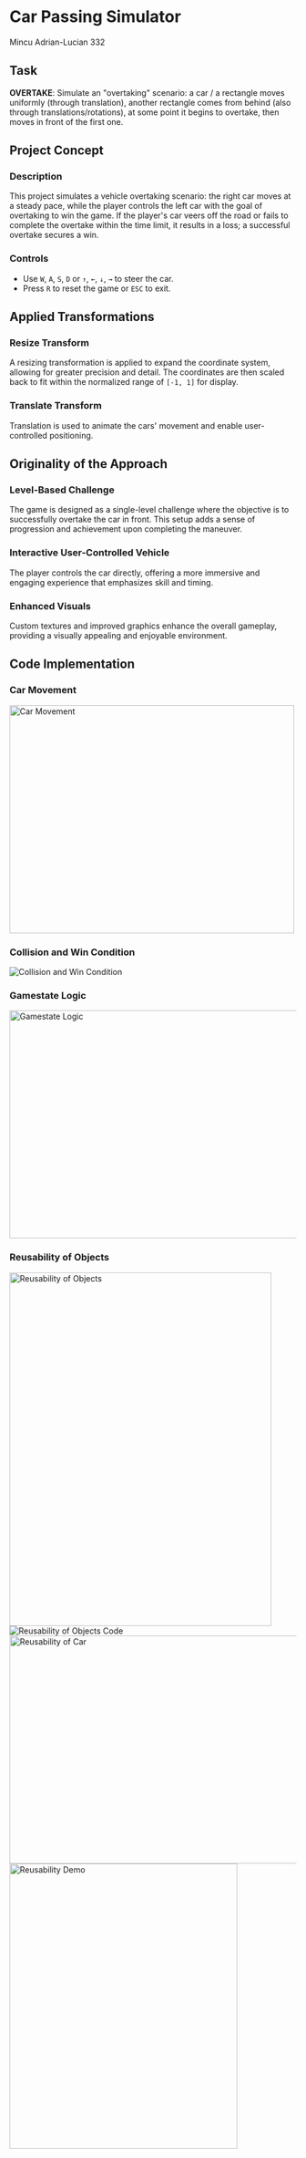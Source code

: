 # Car Passing Simulator

Mincu Adrian-Lucian 332

## Task

**OVERTAKE**: Simulate an "overtaking" scenario: a car / a rectangle moves uniformly (through translation),
another rectangle comes from behind (also through translations/rotations), at some point it begins to overtake,
then moves in front of the first one.

## Project Concept

### Description

This project simulates a vehicle overtaking scenario: the right car moves at a steady pace, while the player 
controls the left car with the goal of overtaking to win the game. If the player's car veers off the road or 
fails to complete the overtake within the time limit, it results in a loss; a successful overtake secures a win.

### Controls

- Use `W`, `A`, `S`, `D` or `↑`, `←`, `↓`, `→` to steer the car.
- Press `R` to reset the game or `ESC` to exit.

## Applied Transformations

### Resize Transform

A resizing transformation is applied to expand the coordinate system, allowing for greater precision and detail. 
The coordinates are then scaled back to fit within the normalized range of `[-1, 1]` for display.

### Translate Transform

Translation is used to animate the cars' movement and enable user-controlled positioning.

## Originality of the Approach

### Level-Based Challenge

The game is designed as a single-level challenge where the objective is to successfully overtake the car in front. 
This setup adds a sense of progression and achievement upon completing the maneuver.

### Interactive User-Controlled Vehicle

The player controls the car directly, offering a more immersive and engaging experience that emphasizes skill and timing.

### Enhanced Visuals

Custom textures and improved graphics enhance the overall gameplay, providing a visually appealing and enjoyable environment.

## Code Implementation

### Car Movement

<img src="Resources/Code/car_movement.png" alt="Car Movement" width="500" height="400">

### Collision and Win Condition

<img src="Resources/Code/collision_and_win_condition.png" alt="Collision and Win Condition">

### Gamestate Logic

<img src="Resources/Code/gamestate_logic.png" alt="Gamestate Logic" width="600" height="400">

### Reusability of Objects

<img src="Resources/Code/reusability_of_objects.png" alt="Reusability of Objects" width="460" height="620">

<img src="Resources/Code/reusability_of_objects_code.png" alt="Reusability of Objects Code">

<img src="Resources/Code/reusability_of_car.png" alt="Reusability of Car" width="600" height="400">

<img src="Resources/Demos/reusability.png" alt="Reusability Demo" width="400" height="500">
